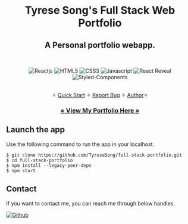 <h1 align="center">Tyrese Song's Full Stack Web Portfolio</h1>

<h2 align="center">A Personal portfolio webapp.</h2>

<br />
<p align="center">
    <img src="https://img.shields.io/badge/React-20232A?style=for-the-badge&logo=react&logoColor=61DAFB" alt="Reactjs" />
    <img src="https://img.shields.io/badge/HTML5-E34F26?style=for-the-badge&logo=html5&logoColor=white" alt="HTML5" />
    <img src="https://img.shields.io/badge/CSS3-1572B6?style=for-the-badge&logo=css3&logoColor=white" alt="CSS3" />
    <img src="https://img.shields.io/badge/JavaScript-323330?style=for-the-badge&logo=javascript&logoColor=F7DF1E" alt="Javascript" />
    <img src="https://img.shields.io/badge/React Reveal-FFFF00?style=for-the-badge&logo=react-reveal&logoColor=000000" alt="React Reveal" />
    <img src="https://img.shields.io/badge/styled--components-DB7093?style=for-the-badge&logo=styled-components&logoColor=white" alt="Styled-Components" />
</p>

<p align="center"> 
    <br />✧
    <a href="#Launch-the-app">Quick Start</a>   ✧  
    <a href="https://github.com/TyreseSong/TyreseSong_Full-Stack-Portfolio/issues">Report Bug</a>   ✧
    <a href="#Contact">Author</a>✧
</p>

<h3 align="center"><a href="https://full-stack-web-portfolio.netlify.app/"><strong>« View My Portfolio Here »</strong></a></h3>

## Launch the app

Use the following command to run the app in your localhost.

```
$ git clone https://github.com/TyreseSong/full-stack-portfolio.git
$ cd full-stack-portfolio
$ npm install --legacy-peer-deps
$ npm start
```

## Contact

If you want to contact me, you can reach me through below handles.

<!-- [![linkedin](https://img.shields.io/badge/TyreseSong-0077B5?style=for-the-badge&logo=linkedin&logoColor=white)](https://www.linkedin.com/in/sumitsharma002/) -->

[![Github](https://img.shields.io/badge/TyreseSong-20232A?style=for-the-badge&logo=Github&logoColor=white)](https://github.com/TyreseSong/)
